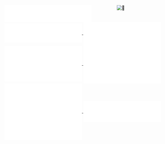 
<a href="https://github.com/HappyBravo">
  <img align="center" width="55%" src="./header.svg" />
</a>

<a href="https://github.com/HappyBravo">
  <img align="right" width="29%" alt="🦑" src="https://count.getloli.com/get/@:HappyBravo?theme=rule34">
</a>

<br/>
<a href="https://github.com/HappyBravo">
  <img align="center" width="49%" src="./repositories.svg" />
</a>
<a href="https://github.com/HappyBravo">
  <img align="center" width="49%" src="./acti_comm.svg" />
</a>

<a href="https://github.com/HappyBravo">
  <img align="center" width="49%" src="./iso_calender.svg" />
</a>


<a href="https://github.com/HappyBravo">
    <img align="center" width="49%" src="./issue_pr_lang.svg" />
</a>

<a href="https://github.com/HappyBravo">
  <img align="center" width="49%" src="./github-habits.svg" />
</a>
<a href="https://github.com/HappyBravo">
    <img align="center" width="49%" src="./achievements.svg" />
</a>


<!---

[<img align="left" width="390" alt="🦑" src="./header.svg">](#)
[<img align="right" width="150" alt="🦑" src="https://count.getloli.com/get/@:HappyBravo?theme=rule34">](https://www.youtube.com/watch?v=PqXPW0oBKgg)
[<img align="right" width="390" alt="🦑" src="./repositories.svg">](#)
[<img align="right" width="390" height="31" alt="🦑" src="https://gist.githubusercontent.com/lowlighter/3c6eaedf50273adfb7a510822672f570/raw/placeholder.svg">](#)

[<img align="left" width="390" alt="🦑" src="./acti_comm.svg">](#)
[<img align="right" width="390" alt="🦑" src="./achievements.svg">](#)

[<img width="100%" height="1" alt="🦑" src="https://gist.githubusercontent.com/lowlighter/3c6eaedf50273adfb7a510822672f570/raw/placeholder.svg">](#)

[<img align="left" width="390" alt="🦑" src="./iso_calender.svg">](#)
[<img align="right" width="390" alt="🦑" src="./github-habits.svg">](#)

[<img width="100%" height="1" alt="🦑" src="https://gist.githubusercontent.com/lowlighter/3c6eaedf50273adfb7a510822672f570/raw/placeholder.svg">](#)
--->


<!---
<h1 align="center">Hi 👋, I'm Happy</h1>
<p align="left"> <img src="https://komarev.com/ghpvc/?username=happybravo&label=Profile%20views&color=0e75b6&style=flat" alt="happybravo" /> </p>

<h3 align="left">Connect with me:</h3>
<p align="left">
<a href="https://linkedin.com/in/bravohappy2020" target="blank"><img align="center" src="https://raw.githubusercontent.com/rahuldkjain/github-profile-readme-generator/master/src/images/icons/Social/linked-in-alt.svg" alt="bravohappy2020" height="30" width="40" /></a>
<a href="https://www.hackerrank.com/sk24coc" target="blank"><img align="center" src="https://raw.githubusercontent.com/rahuldkjain/github-profile-readme-generator/master/src/images/icons/Social/hackerrank.svg" alt="sk24coc" height="30" width="40" /></a>
</p>

<h3 align="left">Languages and Tools:</h3>
<p align="left"> <a href="https://www.cprogramming.com/" target="_blank" rel="noreferrer"> <img src="https://raw.githubusercontent.com/devicons/devicon/master/icons/c/c-original.svg" alt="c" width="40" height="40"/> </a> <a href="https://www.adobe.com/in/products/illustrator.html" target="_blank" rel="noreferrer"> <img src="https://www.vectorlogo.zone/logos/adobe_illustrator/adobe_illustrator-icon.svg" alt="illustrator" width="40" height="40"/> </a> <a href="https://www.mysql.com/" target="_blank" rel="noreferrer"> <img src="https://raw.githubusercontent.com/devicons/devicon/master/icons/mysql/mysql-original-wordmark.svg" alt="mysql" width="40" height="40"/> </a> <a href="https://www.python.org" target="_blank" rel="noreferrer"> <img src="https://raw.githubusercontent.com/devicons/devicon/master/icons/python/python-original.svg" alt="python" width="40" height="40"/> </a> <a href="https://www.selenium.dev" target="_blank" rel="noreferrer"> <img src="https://raw.githubusercontent.com/detain/svg-logos/780f25886640cef088af994181646db2f6b1a3f8/svg/selenium-logo.svg" alt="selenium" width="40" height="40"/> </a> </p>

-->

<!--
**HappyBravo/HappyBravo** is a ✨ _special_ ✨ repository because its `README.md` (this file) appears on your GitHub profile.

Here are some ideas to get you started:

- 🔭 I’m currently working on ...
- 🌱 I’m currently learning ...
- 👯 I’m looking to collaborate on ...
- 🤔 I’m looking for help with ...
- 💬 Ask me about ...
- 📫 How to reach me: ...
- 😄 Pronouns: ...
- ⚡ Fun fact: ...
-->
